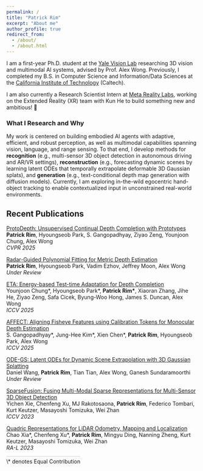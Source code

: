 ```yaml
---
permalink: /
title: "Patrick Rim"
excerpt: "About me"
author_profile: true
redirect_from: 
  - /about/
  - /about.html
---
```


I am a first-year Ph.D. student at the [Yale Vision Lab](https://vision.cs.yale.edu/) researching 3D vision and multimodal AI systems, advised by Prof. Alex Wong. Previously, I completed my B.S. in Computer Science and Information/Data Sciences at the [California Institute of Technology](https://www.caltech.edu/) (Caltech).

I am also currently a Research Scientist Intern at [Meta Reality Labs](https://about.meta.com/realitylabs/), working on the Extended Reality (XR) team with Kun He to build something new and ambitious! 🚀

### What I Research and Why
My work is centered on building embodied AI agents with adaptive, efficient, and robust perception, as well as multimodal capabilities spanning vision, language, and range sensing.
To that end, I develop methods for **recognition** (e.g., multi-sensor 3D object detection in autonomous driving and AR/VR settings), **reconstruction** (e.g., forecasting dynamic scenes by learning latent ODEs that temporally extrapolate deformable 3D Gaussian splats), and **generation** (e.g., text-conditional depth map generation with diffusion models).
Currently, I am exploring in-the-wild egocentric hand-object tracking to enable contextualized input in unconstrained real-world environments.

## Recent Publications

[ProtoDepth: Unsupervised Continual Depth Completion with Prototypes](https://protodepth.github.io/)  
**Patrick Rim**, Hyoungseob Park, S. Gangopadhyay, Ziyao Zeng, Younjoon Chung, Alex Wong  
*CVPR 2025*

[Radar-Guided Polynomial Fitting for Metric Depth Estimation](https://arxiv.org/abs/2503.17182)  
**Patrick Rim**, Hyoungseob Park, Vadim Ezhov, Jeffrey Moon, Alex Wong  
*Under Review*

[ETA: Energy-based Test-time Adaptation for Depth Completion](https://protodepth.github.io/)  
Younjoon Chung\*, Hyoungseob Park\*, **Patrick Rim\***, Xiaoran Zhang, Jihe He, Ziyao Zeng, Safa Cicek, Byung-Woo Hong, James S. Duncan, Alex Wong  
*ICCV 2025*

[AFFECT: Aligning Fisheye Features using Calibration Tokens for Monocular Depth Estimation](https://protodepth.github.io/)  
S. Gangopadhyay\*, Jung-Hee Kim\*, Xien Chen\*, **Patrick Rim**, Hyoungseob Park, Alex Wong  
*ICCV 2025*

[ODE-GS: Latent ODEs for Dynamic Scene Extrapolation with 3D Gaussian Splatting](https://arxiv.org/abs/2506.05480)  
Daniel Wang, **Patrick Rim**, Tian Tian, Alex Wong, Ganesh Sundaramoorthi  
*Under Review*

[SparseFusion: Fusing Multi-Modal Sparse Representations for Multi-Sensor 3D Object Detection](https://github.com/yichen928/SparseFusion)  
Yichen Xie, Chenfeng Xu, MJ Rakotosaona, **Patrick Rim**, Federico Tombari, Kurt Keutzer, Masayoshi Tomizuka, Wei Zhan  
*ICCV 2023*

[Quadric Representations for LiDAR Odometry, Mapping and Localization](https://ieeexplore.ieee.org/document/10167749)  
Chao Xia\*, Chenfeng Xu\*, **Patrick Rim**, Mingyu Ding, Nanning Zheng, Kurt Keutzer, Masayoshi Tomizuka, Wei Zhan  
*RA-L 2023*

<div style="display: inline-block; text-align: center;">
  <div style="border-top: 1px solid #ccc; width: 100%; margin-bottom: 4px;"></div>
  \* denotes Equal Contribution
</div>
